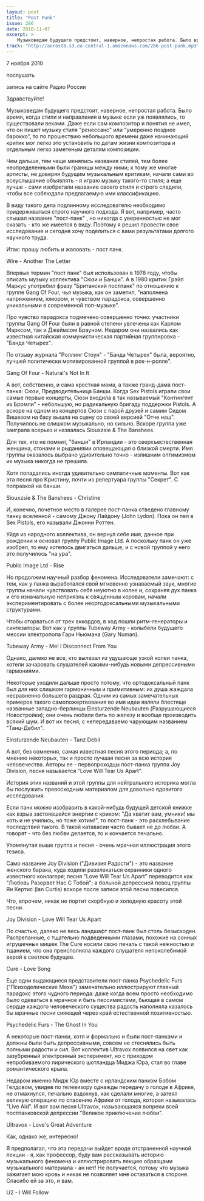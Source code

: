 ```yaml
---
layout: post
title: "Post Punk"
issue: 286
date: 2010-11-07
excerpt: >
    Музыковедам будущего предстоит, наверное, непростая работа. Было время, когда стили и направления в музыке если уж появлялись, то существовали веками. Даже если сам композитор и понятия не имел, что он пишет музыку стиля "ренессанс" или "умеренно позднее барокко", то по прошествию небольшого времени даже начинающий критик мог легко это установить по датам жизни композитора и отдельным легко заметеным деталям композиции.
track: "http://aerost8.s3.eu-central-1.amazonaws.com/286-post-punk.mp3"
---
```


7 ноября 2010

послушать

запись на сайте Радио России

Здравствуйте!

Музыковедам будущего предстоит, наверное, непростая работа. Было время, когда стили и направления в музыке если уж появлялись, то существовали веками. Даже если сам композитор и понятия не имел, что он пишет музыку стиля "ренессанс" или "умеренно позднее барокко", то по прошествию небольшого времени даже начинающий критик мог легко это установить по датам жизни композитора и отдельным легко заметеным деталям композиции.

Чем дальше, тем чаще менялись названия стилей, тем более неопределенными были границы между ними; к тому же многие артисты, не доверяя будущим музыкальным критикам, начали сами во всеуслышание объявлять - я играю музыку такого-то стиля; а еще лучше - сами изобретали название своего стиля и строго следили, чтобы все соблюдали предлагаемую ими классификацию.

В виду такого дела подлинному исследователю необходимо придерживаться строго научного подхода. Я вот, например, часто слышал название "пост-панк" , но никогда с уверенностью не мог сказать - кто же имеется в виду. Поэтому я решил провести свое исследование и сегодня хочу поделиться с вами результатами долгого научного труда.

Итак: прошу любить и жаловать - пост панк.

Wire - Another The Letter

Впервые термин "пост панк" был использован в 1978 году, чтобы описать музыку коллектива "Сюзи и Банши". А в 1980 критик Грэйл Маркус употребил фразу "Британский постпанк" по отношению к группе Gang Of Four, чья музыка, как он заметил, "наполнена напряжением, юмором, и чувством парадокса, совершенно уникальными в современной поп-музыке".

Про чувство парадокса подмечено совершенно точно: участники группы Gang Of Four были в равной степени увлечены как Карлом Марксом, так и Джеймсом Брауном. Недаром они назвались как известная китайская коммунистическая партийная группировка - "Банда Четырех".

По отзыву журнала "Роллинг Стоун" - "Банда Четырех" была, вероятно, лучшей политически мотивированной группой в рок-н-ролле".

Gang Of Four - Natural's Not In It

А вот, собственно, и сама крестная мама, а также гранд-дама пост-панка: Сюзи, Предводительница Банши. Когда Sex Pistols играли свои самые первые концерты, Сюзи входила в так называемый "Контингент из Бромли" - небольшую, но радикальную бригаду поддержки Pistols. А вскоре на одном из концертов Сюзи с парой друзей и самим Сидом Вишезом на басу вышла на сцену со своей версией "Отче наш". Получилось не слишком музыкально, но сильно. Вскоре группа уже заиграла всерьез и назвалась Siouxzsie & The Banshees.

Для тех, кто не помнит, "банши" в Ирландии - это сверхъестественная женщина, стонами и рыданиями оповещающая о близкой смерти. Имя группы оказалось выбрано удивительно точно - излишним оптимизмом их музыка никогда не грешила.

Хотя попадались иногда удивительно симпатичные моменты. Вот как эта песня про Кристину, почти из репертуара группы "Секрет". С поправкой на банши.

Siouxzsie & The Banshees - Christine

И, конечно, почетное место в галерее пост-панка отведено главному панку вселенной - самому Джону Лайдону (John Lydon). Пока он пел в Sex Pistols, его называли Джонни Роттен.

Уйдя из народного коллектива, он вернул себе имя, данное при рождении и основал группу Public Image Ltd. А поскольку панк он уже изобрел, то ему хотелось двигаться дальше, и с новой группой у него это получилось "на ура".

Public Image Ltd - Rise

Но продолжим научный разбор феномена. Исследователи замечают: с тем, как у панка выработался свой мгновенно узнаваемый звук, многие группы начали чувствовать себя неуютно в колее и, сохраняя дух панка и его изначальную неприязнь к священным коровам, начали экспериментировать с более неортодоксальными музыкальными структурами.

Чтобы оторваться от трех аккордов, в ход пошли ритм-генераторы и синтезаторы. Вот как у группы Tubeway Army - колыбели будущего мессии электропопа Гари Ньюмана (Gary Numan).

Tubeway Army - Me! I Disconnect From You

Однако, далеко не все, кто вылезал из удушающе узкой колеи панка, хотели зачаровать слушателей какими-нибудь новыми депрессивными гармониями.

Некоторые уходили дальше просто потому, что ортодоксальный панк был для них слишком гармоничным и примитивным: их душа жаждала несравненно большего раздрая. Одним из самых замечательных примеров такого самопожертвования во имя идеи являли блестяще названные западно-берлинцы Einsturzende Neubauten (Разрушающиеся Новостройки); они очень любили бить по железу и вообще производить всякий шум. И вот их песня, с непередаваемо чарующим названием "Танц-Дебил".

Einsturzende Neubauten - Tanz Debil

А вот, без сомнения, самая известная песня этого периода; а, по мнению некоторых, так и просто лучшая песня за всю история человечества. Авторы ее - первопроходцы пост-панка группа Joy Division, песня называется "Love Will Tear Us Apart".

История этих названий и этой группы для нейтрального историка могла бы послужить превосходным материалом для довольно ядовитого исследования.

Если панк можно изобразить в какой-нибудь будущей детской книжке как взрыв застоявшейся энергии с криком: "Да хватит вам, умники! мы хоть и не учились, но тоже хотим!", то пост-панк - это расхлебывание последствий такого. В такой катавасии часто бывает не до любви. А говорят - что без любви делается, то и кончается печально.

Упомянутая выше группа и песня - очень мрачная иллюстрация этого тезиса.

Само название Joy Division ("Дивизия Радости") - это название женского барака, куда ходили развлекаться охранники одного известного конлагеря; песня "Love Will Tear Us Apart" переводится как "Любовь Разорвет Нас С Тобой"; а больной депрессией певец группы Ян Кертис (Ian Curtis) вскоре после записи этой песни повесился.

Что, впрочем, никак не портит скорбную и холодную красоту этой песни.

Joy Division - Love Will Tear Us Apart

По счастью, далеко не весь ландшафт пост-панк был столь безысходен. Растрепанные, с тщательно подведенными глазами, похожие на сонных игрушечных мишек The Cure носили свою печаль с такой нежностью и тщанием, что она преисполняла каждого слушателя непоколебимой верой в светлое будущее.

Cure - Love Song

Еще одни выдающиеся представители пост-панка Psychedelic Furs ("Психоделические Меха") замечательно иллюстрируют главный парадокс этого чудного периода: даже когда всем просто необходимо было одеваться в мрачное и быть пессимистами, бьющая в самом сердце каждого человеческого существа радость наполняла казалось бы мрачные песни сияющей через край естественной позитивностью.

Psychedelic Furs - The Ghost In You

А некоторые пост-панки, хотя и формально и были пост-панками и должны были быть депрессивными, совсем не стеснялись быть полными радости и сил. Вот коллектив Ultravox появился на свет как зазубренный электронный эксперимент, но с приходом непробиваемого лирического шотландца Миджа Юра, стал во главе романтического крыла.

Недаром именно Мидж Юр вместе с ирландским панком Бобом Гелдовом, увидев по телевизору однажды передачу о голоде в Африке, не отмахнулся, печально вздохнув, как сделали многие, а затеял великую операцию по спасению Африки от голода, которая называлась "Live Aid". И вот вам песня Ultravox, называющаяся вопреки всей постпанковской депрессии "Великое приключение любви".

Ultravox - Love's Great Adventure

Как, однако же, интересно!

Я предполагал, что эта передачи выйдет вроде отстраненной научной лекции - я, как профессор, буду вам рассказывать историю музыкального феномена и иллюстрировать лекцию образцами музыкального материала - ан нет! Не получается, потому что музыка зажигает мою кровь и никак не позволяет мне оставаться в стороне. Спасибо ей за это, и вам.

U2 - I Will Follow

